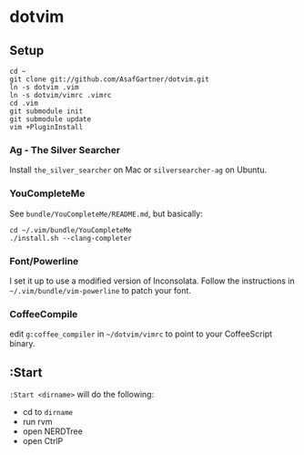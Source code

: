 dotvim
======

## Setup
```
cd ~
git clone git://github.com/AsafGartner/dotvim.git
ln -s dotvim .vim
ln -s dotvim/vimrc .vimrc
cd .vim
git submodule init
git submodule update
vim +PluginInstall
```

### Ag - The Silver Searcher
Install `the_silver_searcher` on Mac or `silversearcher-ag` on Ubuntu.

### YouCompleteMe
See `bundle/YouCompleteMe/README.md`, but basically:
```
cd ~/.vim/bundle/YouCompleteMe
./install.sh --clang-completer
```

### Font/Powerline
I set it up to use a modified version of Inconsolata.
Follow the instructions in `~/.vim/bundle/vim-powerline` to patch your font.

### CoffeeCompile
edit `g:coffee_compiler` in `~/dotvim/vimrc` to point to your CoffeeScript binary.

## :Start

`:Start <dirname>` will do the following:
  * cd to `dirname`
  * run rvm
  * open NERDTree
  * open CtrlP
